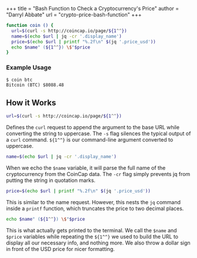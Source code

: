 +++
title  = "Bash Function to Check a Cryptocurrency's Price"
author = "Darryl Abbate"
url    = "crypto-price-bash-function"
+++

```bash
function coin () {
  url=$(curl -s http://coincap.io/page/${1^^})
  name=$(echo $url | jq -cr '.display_name')
  price=$(echo $url | printf "%.2f\n" $(jq '.price_usd'))
  echo $name" (${1^^}) \$"$price
}
```

### Example Usage

```console
$ coin btc
Bitcoin (BTC) $8088.48
```


## How it Works

```bash
url=$(curl -s http://coincap.io/page/${1^^})
```
Defines the `curl` request to append the argument to the base URL while converting the string to uppercase. The `-s` flag silences the typical output of a `curl` command. `${1^^}` is our command-line argument converted to uppercase.

```bash
name=$(echo $url | jq -cr '.display_name')
```
When we echo the `$name` variable, it will parse the full name of the cryptocurrency from the CoinCap data. The `-cr` flag simply prevents jq from putting the string in quotation marks.

```bash
price=$(echo $url | printf "%.2f\n" $(jq '.price_usd'))
```
This is similar to the name request. However, this nests the `jq` command inside a `printf` function, which truncates the price to two decimal places.

```bash
echo $name" (${1^^}) \$"$price
```
This is what actually gets printed to the terminal. We call the `$name` and `$price` variables while repeating the `${1^^}` we used to build the URL to display all our necessary info, and nothing more. We also throw a dollar sign in front of the USD price for nicer formatting.
